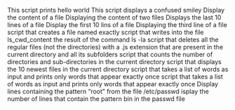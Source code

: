 This script prints hello world
This script displays a confused smiley
Display the content of a file
Displaying the content of two files
Displays the last 10 lines of a file
Display the first 10 lins of a file
Displaying the third line of a file
script that creates a file named exactly 
script that writes into the file ls_cwd_content the result of the command ls -la
script that deletes all the regular files (not the directories) with a .js extension that are present in the current directory and all its subfolders
script that counts the number of directories and sub-directories in the current directory
script that displays the 10 newest files in the current directory 
script that takes a list of words as input and prints only words that appear exactly once
script that takes a list of words as input and prints only words that appear exactly once
Display lines containing the pattern “root” from the file /etc/passwd
isplay the number of lines that contain the pattern bin in the passwd file
